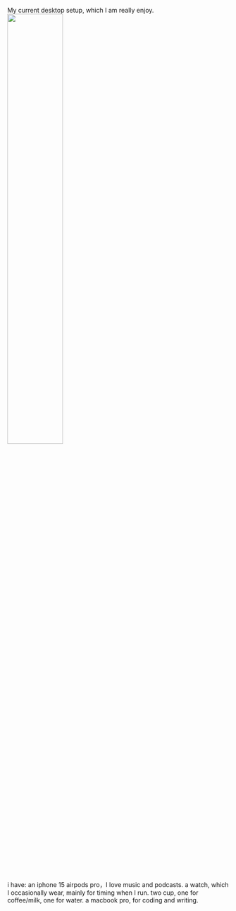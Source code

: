 My current desktop setup, which I am really enjoy.
<img src="./assets/setup.jpeg" width="50%">


i have:
an iphone 15 
airpods pro，I love music and podcasts.
a watch, which I occasionally wear, mainly for timing when I run.
two cup, one for coffee/milk, one for water.
a macbook pro, for coding and writing.
